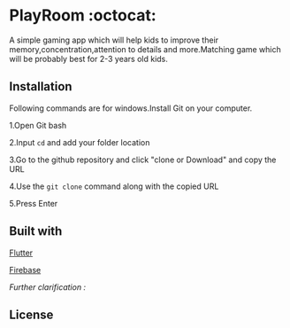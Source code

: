 # PlayRoom  :octocat:

A simple gaming app which will help kids to improve their memory,concentration,attention to details and more.Matching game which will be probably best for 2-3 years old kids.

## **Installation**

Following commands are for windows.Install Git on your computer.

1.Open Git bash

2.Input `cd` and add your folder location

3.Go to the github repository and click "clone or Download" and copy the URL

4.Use the `git clone` command along with the copied URL

5.Press Enter 

## **Built with**

[Flutter]()

[Firebase]()

*Further clarification :*

## **License**



